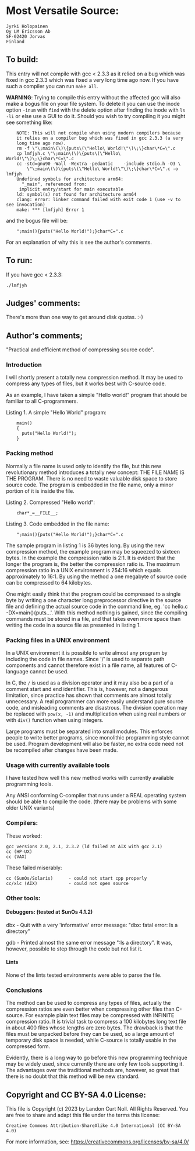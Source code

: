 # Most Versatile Source:

	Jyrki Holopainen
	Oy LM Ericsson Ab
	SF-02420 Jorvas
	Finland

## To build:

This entry will not compile with gcc < 2.3.3 as it relied on a bug which was
fixed in gcc 2.3.3 which was fixed a very long time ago now. If you have such a
compiler you can run `make all`.

**WARNING**: Trying to compile this entry without the affected gcc will also
make a bogus file on your file system.  To delete it you can use the inode
option `-inum` with `find` with the delete option after finding the inode with
`ls -li` or else use a GUI to do it.  Should you wish to try compiling it you
might see something like:

	    NOTE: This will not compile when using modern compilers because
	    it relies on a compiler bug which was fixed in gcc 2.3.3 (a very
	    long time ago now).
	    rm -f \"\;main\(\)\{puts\(\"Hello\ World!\"\)\;\}char\*C=\".c
	    cp lmfjyh.c \"\;main\(\)\{puts\(\"Hello\ World!\"\)\;\}char\*C=\".c
	    cc -std=gnu90 -Wall -Wextra -pedantic    -include stdio.h -O3 \
			\"\;main\(\)\{puts\(\"Hello\ World!\"\)\;\}char\*C=\".c -o lmfjyh
	    Undefined symbols for architecture arm64:
	      "_main", referenced from:
		 implicit entry/start for main executable
	    ld: symbol(s) not found for architecture arm64
	    clang: error: linker command failed with exit code 1 (use -v to see invocation)
	    make: *** [lmfjyh] Error 1

and the bogus file will be:

	    ";main(){puts("Hello World!");}char*C=".c

For an explanation of why this is see the author's comments.

## To run:

If you have gcc < 2.3.3:

	./lmfjyh

## Judges' comments:
    
There's more than one way to get around disk quotas. :-)


## Author's comments;

"Practical and efficient method of compressing source code".

### Introduction

I will shortly present a totally new compression method.
It may be used to compress any types of files, but it works
best with C-source code.

As an example, I have taken a simple "Hello world!" program
that should be familiar to all C-programmers.

Listing 1. A simple "Hello World" program:


	    main()
	    {
	      puts("Hello World!");
	    }


### Packing method

Normally a file name is used only to identify the file, 
but this new revolutionary method introduces a totally new concept: 
THE FILE NAME IS THE PROGRAM. There is no need to waste
valuable disk space to store source code. The program is
embedded in the file name, only a minor portion of it
is inside the file.

Listing 2. Compressed "Hello world":

	
	    char*_=__FILE__;


Listing 3. Code embedded in the file name:


	    ";main(){puts("Hello World!");}char*C=".c


The sample program in listing 1 is 36 bytes long. By using the new
compression method, the example program may be squeezed to sixteen
bytes. In the example the compression ratio is 2:1. It is evident
that the longer the program is, the better the compression ratio
is. The maximum compression ratio in a UNIX environment is 254:16
which equals approximately to 16:1.  By using the method a one
megabyte of source code can be compressed to 64 kilobytes.

One might easily think that the program could be compressed to a
single byte by writing a one character long preprocessor directive
in the source file and defining the actual source code in the
command line, eg. 'cc hello.c -DX=main(){puts...'.  With this
method nothing is gained, since the compiling commands must be
stored in a file, and that takes even more space than writing the
code in a source file as presented in listing 1.


### Packing files in a UNIX environment

In a UNIX environment it is possible to write almost any program by
including the code in file names. Since '/' is used to separate
path components and cannot therefore exist in a file name, all
features of C-language cannot be used.

In C, the `/` is used as a division operator and it may also be a
part of a comment start and end identifier. This is, however, not a
dangerous limitation, since practice has shown that comments are
almost totally unnecessary. A real programmer can more easily
understand pure source code, and misleading comments are
disastrous. The division operation may be replaced with `pow(x, -1)`
and multiplication when using real numbers or with `div()` function
when using integers.

Large programs must be separated into small modules. This enforces
people to write better programs, since monolithic programming style
cannot be used. Program development will also be faster, no extra
code need not be recompiled after changes have been made.


### Usage with currently available tools

I have tested how well this new method works with currently
available programming tools.

Any ANSI conforming C-compiler that runs under a REAL operating
system should be able to compile the code.  (there may be problems
with some older UNIX variants)

### Compilers:

These worked:

    gcc versions 2.0, 2.1, 2.3.2 (ld failed at AIX with gcc 2.1)
    cc (HP-UX)
    cc (VAX)

These failed miserably:

    cc (SunOs/Solaris)      - could not start cpp properly
    cc/xlc (AIX)            - could not open source

### Other tools:

#### Debuggers: (tested at SunOs 4.1.2)

dbx     - Quit with a very 'informative' error message:
	"dbx: fatal error: Is a directory"

gdb     - Printed almost the same error message ":Is a directory".
	It was, however, possible to step through the code but 
	not list it.

#### Lints

None of the lints tested environments were able to parse the file.


### Conclusions

The method can be used to compress any types of files, actually the
compression ratios are even better when compressing other files
than C-source.  For example plain text files may be compressed with
INFINITE compression ratio. It is trivial task to compress a 100
kilobytes long text file in about 400 files whose lengths are zero
bytes.  The drawback is that the files must be unpacked before they
can be used, so a large amount of temporary disk space is needed,
while C-source is totally usable in the compressed form.

Evidently, there is a long way to go before this new programming
technique may be widely used, since currently there are only few
tools supporting it. The advantages over the traditional methods
are, however, so great that there is no doubt that this method will
be new standard.

## Copyright and CC BY-SA 4.0 License:

This file is Copyright (c) 2023 by Landon Curt Noll.  All Rights Reserved.
You are free to share and adapt this file under the terms this license:

    Creative Commons Attribution-ShareAlike 4.0 International (CC BY-SA 4.0)

For more information, see: https://creativecommons.org/licenses/by-sa/4.0/
